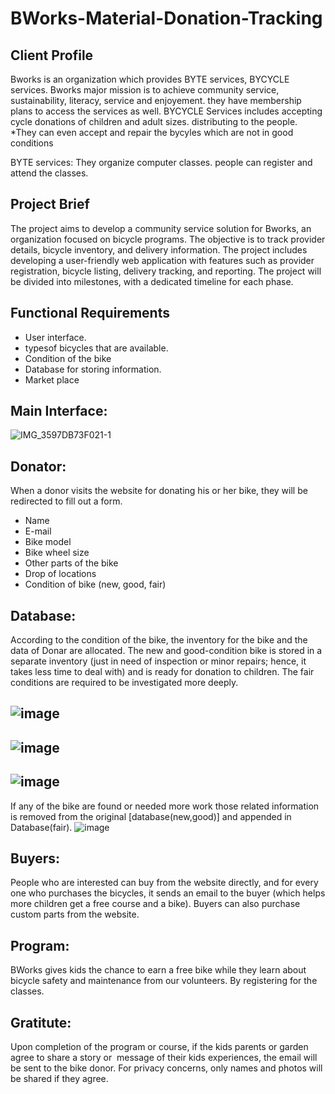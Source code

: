 # BWorks-Material-Donation-Tracking

## Client Profile
Bworks is an organization which provides BYTE services, BYCYCLE services. Bworks major mission is to achieve community service, sustainability, literacy, service and enjoyement. they have membership plans to access the services as well.
BYCYCLE Services includes accepting cycle donations of children and adult sizes. distributing to the people. *They can even accept and repair the bycyles which are not in good conditions

BYTE services: They organize computer classes. people can register and attend the classes.

## Project Brief
The project aims to develop a community service solution for Bworks, an organization focused on bicycle programs. The objective is to track provider details, bicycle inventory, and delivery information. The project includes developing a user-friendly web application with features such as provider registration, bicycle listing, delivery tracking, and reporting. The project will be divided into milestones, with a dedicated timeline for each phase.

## Functional Requirements
+ User interface.
+ typesof bicycles that are available.
+ Condition of the bike
+ Database for storing information.
+ Market place


## Main Interface:

![IMG_3597DB73F021-1](https://github.com/anees1203/BWorks-Material-Donation-Tracking/assets/86214595/681e791f-32de-4d4f-8beb-e7ef29b7c08e)


## Donator: 

When a donor visits the website for donating his or her bike, they will be redirected to fill out a form.

+ Name
+ E-mail
+ Bike model
+ Bike wheel size
+ Other parts of the bike
+ Drop of locations
+ Condition of bike (new, good, fair)


## Database:
According to the condition of the bike, the inventory for the bike and the data of Donar are allocated.
The new and good-condition bike is stored in a separate inventory (just in need of inspection or minor repairs; hence, it takes less time to deal with) and is ready for donation to children. The fair conditions are required to be investigated more deeply.

![image](https://github.com/anees1203/BWorks-Material-Donation-Tracking/assets/86214595/c96b3af1-7d19-42e2-aef6-e30bb7d79d46)
---
![image](https://github.com/anees1203/BWorks-Material-Donation-Tracking/assets/86214595/ec1113f4-1f0c-4c94-bccd-b56f7b69ec37)
---
![image](https://github.com/anees1203/BWorks-Material-Donation-Tracking/assets/86214595/fdc94fac-6670-4248-a1ee-0eb134dab1c1)
---
If any of the bike are found or needed more work those related information is removed from the original [database(new,good)] and appended in Database(fair).
![image](https://github.com/anees1203/BWorks-Material-Donation-Tracking/assets/86214595/00c81a98-a2e8-4d13-9ba4-cde7e3a2d740)




## Buyers:
People who are interested can buy from the website directly, and for every one who purchases the bicycles, it sends an email to the buyer (which helps more children get a free course and a bike).
Buyers can also purchase custom parts from the website.

## Program:
BWorks gives kids the chance to earn a free bike while they learn about bicycle safety and maintenance from our volunteers. By registering for the classes.

## Gratitute:
Upon completion of the program or course, if the kids parents or garden agree to share a story or  message of their kids experiences, the email will be sent to the bike donor. For privacy concerns, only names and photos will be shared if they agree.



